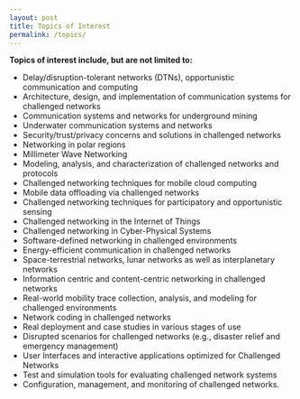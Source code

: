 ```yaml
---
layout: post
title: Topics of Interest
permalink: /topics/
---
```


<strong>Topics of interest include, but are not limited to:</strong>

<ul>
  <li>Delay/disruption-tolerant networks (DTNs), opportunistic communication and computing</li>
  <li>Architecture, design, and implementation of communication systems for challenged networks</li>
  <li>Communication systems and networks for underground mining</li>
  <li>Underwater communication systems and networks</li>
  <li>Security/trust/privacy concerns and solutions in challenged networks</li>
  <li>Networking in polar regions</li>
  <li>Millimeter Wave Networking</li>
  <li>Modeling, analysis, and characterization of challenged networks and protocols</li>
  <li>Challenged networking techniques for mobile cloud computing</li>
  <li>Mobile data offloading via challenged networks</li>
  <li>Challenged networking techniques for participatory and opportunistic sensing</li>
  <li>Challenged networking in the Internet of Things</li>
  <li>Challenged networking in Cyber-Physical Systems</li>
  <li>Software-defined networking in challenged environments</li>
  <li>Energy-efficient communication in challenged networks</li>
  <li>Space-terrestrial networks, lunar networks as well as interplanetary networks</li>
  <li>Information centric and content-centric networking in challenged networks</li>
  <li>Real-world mobility trace collection, analysis, and modeling for challenged environments</li>
  <li>Network coding in challenged networks</li>
  <li>Real deployment and case studies in various stages of use</li>
  <li>Disrupted scenarios for challenged networks (e.g., disaster relief and emergency management)</li>
  <li>User Interfaces and interactive applications optimized for Challenged Networks</li>
  <li>Test and simulation tools for evaluating challenged network systems</li>
  <li>Configuration, management, and monitoring of challenged networks.</li>
</ul>
